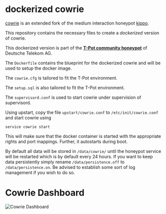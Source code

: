 # dockerized cowrie


[cowrie](http://www.micheloosterhof.com/cowrie/) is an extended fork of the medium interaction honeypot [kippo](https://github.com/desaster/kippo).

This repository contains the necessary files to create a *dockerized* version of cowrie.

This dockerized version is part of the **[T-Pot community honeypot](http://dtag-dev-sec.github.io/)** of Deutsche Telekom AG.

The `Dockerfile` contains the blueprint for the dockerized cowrie and will be used to setup the docker image.  

The `cowrie.cfg` is tailored to fit the T-Pot environment.

The `setup.sql` is also tailored to fit the T-Pot environment.

The `supervisord.conf` is used to start cowrie under supervision of supervisord.

Using upstart, copy the file `upstart/cowrie.conf` to `/etc/init/cowrie.conf` and start cowrie using

    service cowrie start

This will make sure that the docker container is started with the appropriate rights and port mappings. Further, it autostarts during boot.

By default all data will be stored in `/data/cowrie/` until the honeypot service will be restarted which is by default every 24 hours. If you want to keep data persistently simply rename `/data/persistence.off` to `/data/persistence.on`. Be advised to establish some sort of log management if you wish to do so.

# Cowrie Dashboard

![Cowrie Dashboard](https://raw.githubusercontent.com/dtag-dev-sec/cowrie/master/doc/dashboard.png)
